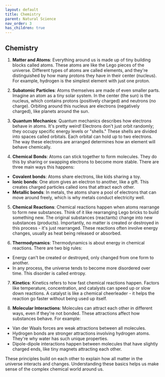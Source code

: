 ```yaml
---
layout: default
title: Chemistry
parent: Natural Science
nav_order: 3
has_children: true
---
```


## Chemistry

1. **Matter and Atoms**: Everything around us is made up of tiny building blocks called atoms. These atoms are like the Lego pieces of the universe. Different types of atoms are called elements, and they're distinguished by how many protons they have in their center (nucleus). For example, hydrogen is the simplest element with just one proton.

2. **Subatomic Particles**: Atoms themselves are made of even smaller parts. Imagine an atom as a tiny solar system. In the center (the sun) is the nucleus, which contains protons (positively charged) and neutrons (no charge). Orbiting around this nucleus are electrons (negatively charged), like planets around the sun.

3. **Quantum Mechanics**: Quantum mechanics describes how electrons behave in atoms. It's pretty weird! Electrons don't just orbit randomly; they occupy specific energy levels or "shells." These shells are divided into spaces called orbitals. Each orbital can hold up to two electrons. The way these electrons are arranged determines how an element will behave chemically.

4. **Chemical Bonds**: Atoms can stick together to form molecules. They do this by sharing or swapping electrons to become more stable. There are three main ways this happens:
* **Covalent bonds**: Atoms share electrons, like kids sharing a toy.
* **Ionic bonds**: One atom gives an electron to another, like a gift. This creates charged particles called ions that attract each other.
* **Metallic bonds**: In metals, the atoms share a pool of electrons that can move around freely, which is why metals conduct electricity well.

5. **Chemical Reactions**: Chemical reactions happen when atoms rearrange to form new substances. Think of it like rearranging Lego bricks to build something new. The original substances (reactants) change into new substances (products). Importantly, no matter is created or destroyed in this process - it's just rearranged. These reactions often involve energy changes, usually as heat being released or absorbed.

6. **Thermodynamics**: Thermodynamics is about energy in chemical reactions. There are two big rules:
* Energy can't be created or destroyed, only changed from one form to another.
* In any process, the universe tends to become more disordered over time. This disorder is called entropy.

7. **Kinetics**: Kinetics refers to how fast chemical reactions happen. Factors like temperature, concentration, and catalysts can speed up or slow down reactions. A catalyst is like a chemical cheerleader - it helps the reaction go faster without being used up itself.

8. **Molecular Interactions**: Molecules can attract each other in different ways, even if they're not bonded. These attractions affect how substances behave. For example:
* Van der Waals forces are weak attractions between all molecules.
* Hydrogen bonds are stronger attractions involving hydrogen atoms. They're why water has such unique properties.
* Dipole-dipole interactions happen between molecules that have slightly charged ends, like tiny magnets attracting each other.

These principles build on each other to explain how all matter in the universe interacts and changes. Understanding these basics helps us make sense of the complex chemical world around us.
